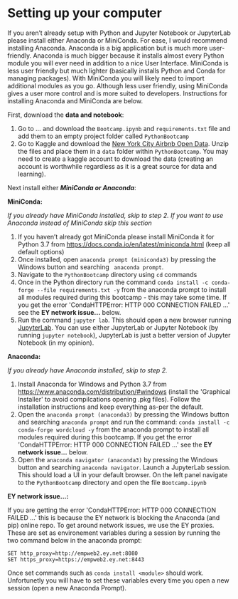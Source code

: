# Setting up your computer
If you aren’t already setup with Python and Jupyter Notebook or JupyterLab please install either Anaconda or MiniConda. For ease, I would recommend installing Anaconda. Anaconda is a big application but is much more user-friendly. Anaconda is much bigger  because it installs almost every Python module you will ever need in addition to a nice User Interface. MiniConda is less user friendly but much lighter (basically installs Python and Conda for managing packages). With MiniConda you will likely need to import additional modules as you go. Although less user friendly, using MiniConda gives a user more control and is more suited to developers. Instructions for installing Anaconda and MiniConda are below.

First, download the **data and notebook**:

1. Go to … and download the `Bootcamp.ipynb` and `requirements.txt` file and add them to an empty project folder called `PythonBootcamp`
2. Go to Kaggle and download the [New York City Airbnb Open Data](https://www.kaggle.com/dgomonov/new-york-city-airbnb-open-data/version/3#). Unzip the files and place them in a `data` folder within `PythonBootcamp`. You may need to create a kaggle account to download the data (creating an account is worthwhile regardless as it is a great source for data and learning). 

Next install either ***MiniConda or Anaconda***:

**MiniConda:**

*If you already have MiniConda installed, skip to step 2. If you want to use Anaconda instead of MiniConda skip this section*

1. If you haven’t already got MiniConda please install MiniConda it for Python 3.7 from https://docs.conda.io/en/latest/miniconda.html (keep all default options)
2. Once installed, open `anaconda prompt (miniconda3)` by pressing the Windows button and searching ` anaconda prompt`.
3. Navigate to the `PythonBootcamp` directory using `cd` commands
4. Once in the Python directory run the command `conda install -c conda-forge --file requirements.txt -y` from the anaconda prompt to install all modules required during this bootcamp - this may take some time. If you get the error 'CondaHTTPError: HTTP 000 CONNECTION FAILED ...' see the **EY network issue...** below.
5. Run the command `jupyter lab`. This should open a new browser running [JupyterLab](https://jupyterlab.readthedocs.io/en/stable/). You can use either JupyterLab or Jupyter Notebook (by running `jupyter notebook`), JupyterLab is just a better version of Jupyter Notebook (in my opinion).

**Anaconda:**

*If you already have Anaconda installed, skip to step 2.*

1. Install Anaconda for Windows and Python 3.7 from https://www.anaconda.com/distribution/#windows (install the 'Graphical Installer' to avoid compilcations opening .pkg files). Follow the installation instructions and keep everything as-per the default.
2. Open the `anaconda prompt (anaconda3)` by pressing the Windows button and searching `anaconda prompt` and run the command: `conda install -c conda-forge wordcloud -y` from the anaconda prompt to install all modules required during this bootcamp. If you get the error 'CondaHTTPError: HTTP 000 CONNECTION FAILED ...' see the **EY network issue...** below.
5. Open the `anaconda navigator (anaconda3)` by pressing the Windows button and searching `anaconda navigator`. Launch a JupyterLab session. This should load a UI in your default browser. On the left panel navigate to the `PythonBootcamp` directory and open the file `Bootcamp.ipynb`


**EY network issue...:**

If you are getting the error 'CondaHTTPError: HTTP 000 CONNECTION FAILED ...' this is because the EY network is blocking the Anaconda (and pip) online repo. To get around network issues, we use the EY proxies. These are set as environement variables during a session by running the two command below in the anaconda prompt:
```
SET http_proxy=http://empweb2.ey.net:8080
SET https_proxy=https://empweb2.ey.net:8443
```
Once set commands such as `conda install <module>` should work. Unfortunetly you will have to set these variables every time you open a new session (open a new Anaconda Prompt).
